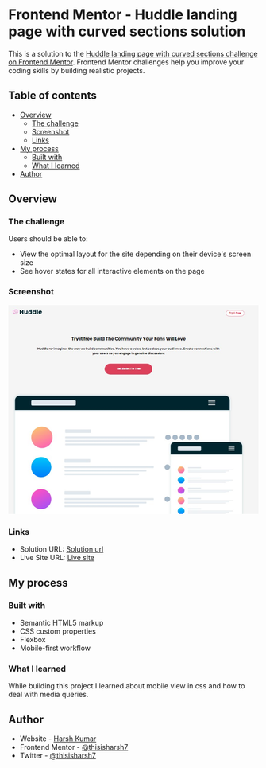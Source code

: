 # Frontend Mentor - Huddle landing page with curved sections solution


This is a solution to the [Huddle landing page with curved sections challenge on Frontend Mentor](https://www.frontendmentor.io/challenges/huddle-landing-page-with-curved-sections-5ca5ecd01e82137ec91a50f2). Frontend Mentor challenges help you improve your coding skills by building realistic projects. 

## Table of contents

- [Overview](#overview)
  - [The challenge](#the-challenge)
  - [Screenshot](#screenshot)
  - [Links](#links)
- [My process](#my-process)
  - [Built with](#built-with)
  - [What I learned](#what-i-learned)
- [Author](#author)

## Overview

### The challenge

Users should be able to:

- View the optimal layout for the site depending on their device's screen size
- See hover states for all interactive elements on the page

### Screenshot

![](./screenshot.jpg)


### Links

- Solution URL: [Solution url](https://www.frontendmentor.io/solutions/huddlelandingpagewithcurvedsection-sXgcpGpgyQ)
- Live Site URL: [Live site](https://musical-eclair-7eca30.netlify.app/)

## My process

### Built with

- Semantic HTML5 markup
- CSS custom properties
- Flexbox
- Mobile-first workflow

### What I learned

While building this project I learned about mobile view in css and how to deal with media queries.


## Author

- Website - [Harsh Kumar](https://github.com/thisisharsh7)
- Frontend Mentor - [@thisisharsh7](https://www.frontendmentor.io/profile/thisisharsh7)
- Twitter - [@thisisharsh7](https://www.twitter.com/thisisharsh7)
